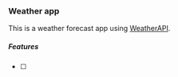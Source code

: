 ### Weather app

This is a weather forecast app using [WeatherAPI](https://www.weatherapi.com/).


##### Features
- [ ]
